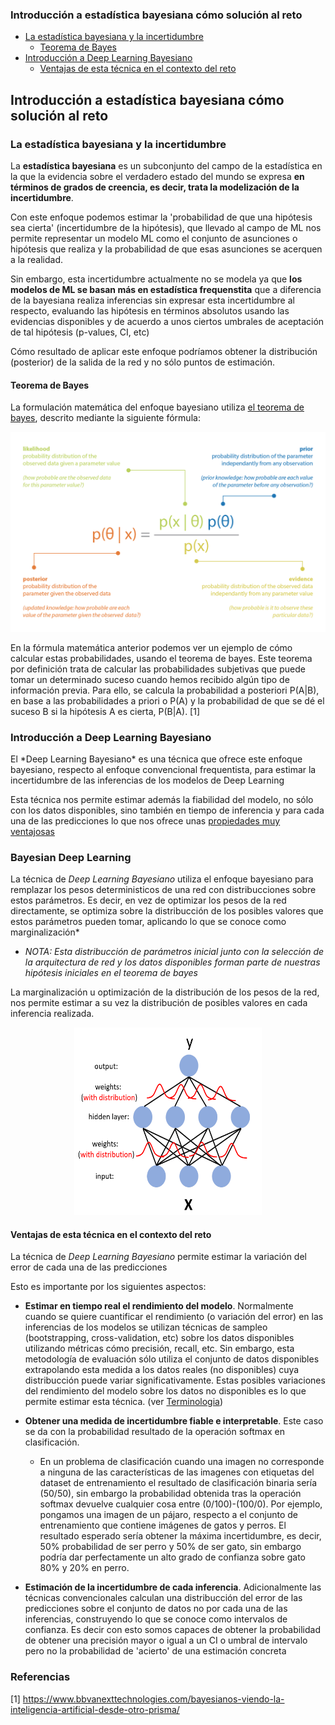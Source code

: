 

### Introducción a estadística bayesiana cómo solución al reto
- [La estadística bayesiana y la incertidumbre](#intro_bayesian)
  - [Teorema de Bayes](#bayes)
- [Introducción a Deep Learning Bayesiano](#intro_bdl)
  - [Ventajas de esta técnica en el contexto del reto](#why_tecnica)

<h2 id="intro_bdl">Introducción a estadística bayesiana cómo solución al reto</h2>

<h3 id="intro_bayesian"> La estadística bayesiana y la incertidumbre</h3>

La **estadística bayesiana** es un subconjunto del campo de la estadística en la que la evidencia sobre el verdadero estado del mundo se expresa **en términos de grados de creencia, es decir, trata la modelización de la incertidumbre**.

Con este enfoque podemos estimar la 'probabilidad de que una hipótesis sea cierta' (incertidumbre de la hipótesis), que llevado al campo de ML nos permite representar un modelo ML como el conjunto de asunciones o hipótesis que realiza y la probabilidad de que esas asunciones se acerquen a la realidad.

Sin embargo, esta incertidumbre actualmente no se modela ya que **los modelos de ML se basan más en estadística frequenstita** que a diferencia de la bayesiana realiza inferencias sin expresar esta incertidumbre al respecto, evaluando las hipótesis en términos absolutos usando las evidencias disponibles y de acuerdo a unos ciertos umbrales de aceptación de tal hipótesis (p-values, CI, etc)

Cómo resultado de aplicar este enfoque podríamos obtener la distribución (posterior) de la salida de la red y no sólo puntos de estimación.

<h4 id="bayes">Teorema de Bayes </h3>

La formulación matemática del enfoque bayesiano utiliza [el teorema de bayes](https://es.wikipedia.org/wiki/Teorema_de_Bayes), descrito mediante la siguiente fórmula:

<p align="center">
  <img src="/docs/assets/formula_bayes.png" />
</p>

En la fórmula matemática anterior podemos ver un ejemplo de cómo calcular estas probabilidades, usando el teorema de bayes. Este teorema por definición trata de calcular las probabilidades subjetivas que puede tomar un determinado suceso cuando hemos recibido algún tipo de información previa. Para ello, se calcula la probabilidad a posteriori P(A|B), en base a las probabilidades a priori o P(A) y la probabilidad de que se dé el suceso B si la hipótesis A es cierta, P(B|A). [1]


<h3 id="bayes">Introducción a Deep Learning Bayesiano </h3>
El *Deep Learning Bayesiano* es una técnica que ofrece este enfoque bayesiano, respecto al enfoque convencional frequentista, para estimar la incertidumbre de las inferencias de los modelos de Deep Learning

Esta técnica nos permite estimar además la fiabilidad del modelo, no sólo con los datos disponibles, sino también en tiempo de inferencia y para cada una de las predicciones lo que nos ofrece unas [propiedades muy ventajosas](#why_tecnica)

<h3 id="intro_bdl"> Bayesian Deep Learning</h3>

La técnica de *Deep Learning Bayesiano* utiliza el enfoque bayesiano para remplazar los pesos deterministicos de una red con distribucciones sobre estos parámetros. Es decir, en vez de optimizar los pesos de la red directamente, se optimiza sobre la distribucción de los posibles valores que estos parámetros pueden tomar, aplicando lo que se conoce como marginalización*

* *NOTA: Esta distribucción de parámetros inicial junto con la selección de la arquitectura de red y los datos disponibles forman parte de nuestras hipótesis iniciales en el teorema de bayes*

La marginalización u optimización de la distribución de los pesos de la red, nos permite estimar a su vez la distribución de posibles valores en cada inferencia realizada. 

<p align="center">
  <img src="/BDL/uncertainty_estimation/doc/assets/bdl.png" width="300" height="300"/>
</p>


<h4 id="why_tecnica">Ventajas de esta técnica en el contexto del reto</h4>

La técnica de *Deep Learning Bayesiano* permite estimar la variación del error de cada una de las predicciones

Esto es importante por los siguientes aspectos:

- **Estimar en tiempo real el rendimiento del modelo**. Normalmente cuando se quiere cuantificar el rendimiento (o variación del error) en las inferencias de los modelos se utilizan técnicas de sampleo (bootstrapping, cross-validation, etc) sobre los datos disponibles utilizando métricas cómo  precisión, recall, etc. Sin embargo, esta metodología de evaluación sólo utiliza el conjunto de datos disponibles extrapolando esta medida a los datos reales (no disponibles) cuya distribucción puede variar significativamente. Estas posibles variaciones del rendimiento del modelo sobre los datos no disponibles es lo que permite estimar esta técnica. (ver [Terminologia](#conceptos_clave))

- **Obtener una medida de incertidumbre fiable e interpretable**. Este caso se da con la probabilidad resultado de la operación softmax en clasificación.

    - En un problema de clasificación cuando una imagen no corresponde a ninguna de las características de las imagenes con etiquetas del dataset de entrenamiento el resultado de clasificación binaria sería (50/50), sin embargo la probabilidad obtenida tras la operación softmax devuelve cualquier cosa entre (0/100)-(100/0). Por ejemplo, pongamos una imagen de un pájaro, respecto a el conjunto de entrenamiento que contiene imágenes de gatos y perros. El resultado esperado sería obtener la máxima incertidumbre, es decir, 50% probabilidad de ser perro y 50% de ser gato, sin embargo podría dar perfectamente un alto grado de confianza sobre gato 80% y 20% en perro. 

- **Estimación de la incertidumbre de cada inferencia**. Adicionalmente las técnicas convencionales calculan una distribucción del error de las predicciones sobre el conjunto de datos no por cada una de las inferencias, construyendo lo que se conoce como intervalos de confianza. Es decir con esto somos capaces de obtener la probabilidad de obtener una precisión mayor o igual a un CI o umbral de intervalo pero no la probabilidad de 'acierto' de una estimación concreta

### Referencias

[1] https://www.bbvanexttechnologies.com/bayesianos-viendo-la-inteligencia-artificial-desde-otro-prisma/
    
